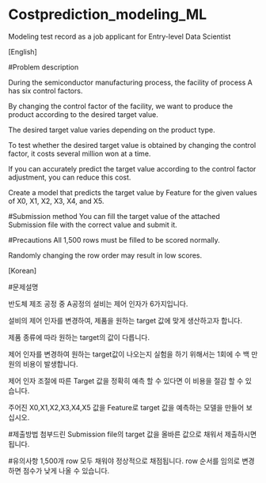 # Costprediction_modeling_ML
Modeling test record as a job applicant for Entry-level Data Scientist


[English]

#Problem description

During the semiconductor manufacturing process, the facility of process A has six control factors.

By changing the control factor of the facility, we want to produce the product according to the desired target value.

The desired target value varies depending on the product type.

To test whether the desired target value is obtained by changing the control factor, it costs several million won at a time.

If you can accurately predict the target value according to the control factor adjustment, you can reduce this cost.

Create a model that predicts the target value by Feature for the given values of X0, X1, X2, X3, X4, and X5.



#Submission method
You can fill the target value of the attached Submission file with the correct value and submit it.


#Precautions
All 1,500 rows must be filled to be scored normally.

Randomly changing the row order may result in low scores.




[Korean]

#문제설명

반도체 제조 공정 중 A공정의 설비는 제어 인자가 6가지입니다. 

설비의 제어 인자를 변경하여, 제품을 원하는 target 값에 맞게 생산하고자 합니다. 

제품 종류에 따라 원하는 target의 값이 다릅니다.

제어 인자를 변경하여 원하는 target값이 나오는지 실험을 하기 위해서는 1회에 수 백 만원의 비용이 발생합니다.

제어 인자 조절에 따른 Target 값을 정확히 예측 할 수 있다면 이 비용을 절감 할 수 있습니다.

주어진 X0,X1,X2,X3,X4,X5 값을 Feature로 target 값을 예측하는 모델을 만들어 보십시오.


#제출방법
첨부드린 Submission file의 target 값을 올바른 값으로 채워서 제출하시면 됩니다.


#유의사항
1,500개 row 모두 채워야 정상적으로 채점됩니다.
row 순서를 임의로 변경하면 점수가 낮게 나올 수 있습니다.
